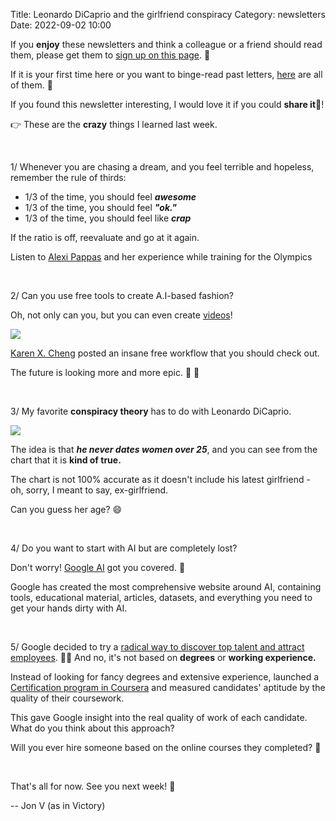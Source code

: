 Title: Leonardo DiCaprio and the girlfriend conspiracy
Category: newsletters
Date: 2022-09-02 10:00

If you **enjoy** these newsletters and think a colleague or a friend should read them, please get them to [sign up on this page](https://jon.io/). 📝

If it is your first time here or you want to binge-read past letters, [here](https://jon.io/category/newsletters) are all of them. 📰

If you found this newsletter interesting, I would love it if you could **share it**🔗!

👉 These are the **crazy** things I learned last week.

<br>

1/ Whenever you are chasing a dream, and you feel terrible and hopeless, remember the rule of thirds:

* 1/3 of the time, you should feel _**awesome**_
* 1/3 of the time, you should feel _**"ok."**_
* 1/3 of the time, you should feel like _**crap**_

If the ratio is off, reevaluate and go at it again.

Listen to [Alexi Pappas](https://youtube.com/shorts/cKndqq0CsRc) and her experience while training for the Olympics

<br>

2/ Can you use free tools to create A.I-based fashion?

Oh, not only can you, but you can even create [videos](https://gifyu.com/image/SwIhr)!

![](https://sendfoxprod.b-cdn.net/media/hR2mq2edsAX6UWpU9ttMHIBDo3MqKyTtHj58HvNu16325)

[Karen X. Cheng](https://twitter.com/karenxcheng/status/1564626773001719813?t=4roBuVGjuC21ISMGpBckIw&s=19) posted an insane free workflow that you should check out.

The future is looking more and more epic. 🚀 🤯

<br>

3/ My favorite **conspiracy theory** has to do with Leonardo DiCaprio.

![](https://sendfoxprod.b-cdn.net/media/jo6jS0GN7psDGhDmC6QfprlBdbTXdjgXuAqj6G4B16325)

The idea is that _**he never dates women over 25**_, and you can see from the chart that it is **kind of true.**

The chart is not 100% accurate as it doesn't include his latest girlfriend - oh, sorry, I meant to say, ex-girlfriend.

Can you guess her age? 😄

<br>

4/ Do you want to start with AI but are completely lost?

Don't worry! [Google AI](https://ai.google/) got you covered. 🤖

Google has created the most comprehensive website around AI, containing tools, educational material, articles, datasets, and everything you need to get your hands dirty with AI.

<br>

5/ Google decided to try a [radical way to discover top talent and attract employees](https://www.inc.com/kelly-main/hiring-google-experience-aptitude.html?fbclid=IwAR0NM0FCNW_bogCG3Cx3kt3mu1mb6oP2futY2Xu24P1xvPW1p3DvyfT78ps). 👨‍💼 And no, it's not based on **degrees** or **working experience.**

Instead of looking for fancy degrees and extensive experience, launched a [Certification program in Coursera](https://www.coursera.org/professional-certificates/google-project-management) and measured candidates' aptitude by the quality of their coursework.

This gave Google insight into the real quality of work of each candidate. What do you think about this approach?

Will you ever hire someone based on the online courses they completed? 🤔

<br>

That's all for now. See you next week! 🚀

-- Jon V (as in Victory)